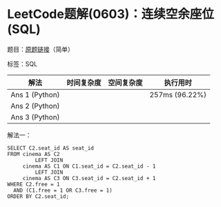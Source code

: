 # LeetCode题解(0603)：连续空余座位(SQL)

题目：[原题链接](https://leetcode-cn.com/problems/consecutive-available-seats/)（简单）

标签：SQL

| 解法           | 时间复杂度 | 空间复杂度 | 执行用时       |
| -------------- | ---------- | ---------- | -------------- |
| Ans 1 (Python) |            |            | 257ms (96.22%) |
| Ans 2 (Python) |            |            |                |
| Ans 3 (Python) |            |            |                |

解法一：

```mysql
SELECT C2.seat_id AS seat_id
FROM cinema AS C2
         LEFT JOIN
     cinema AS C1 ON C1.seat_id = C2.seat_id - 1
         LEFT JOIN
     cinema AS C3 ON C3.seat_id = C2.seat_id + 1
WHERE C2.free = 1
  AND (C1.free = 1 OR C3.free = 1)
ORDER BY C2.seat_id;
```